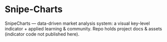 # Snipe-Charts
 SnipeCharts — data-driven market analysis system: a visual key-level indicator + applied learning &amp; community. Repo holds project docs &amp; assets (indicator code not published here).
